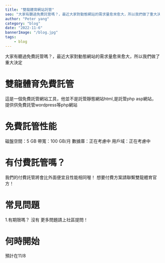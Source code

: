```yaml
---
title: "雙龍體育網站託管"
seo: "大家有聽過免費託管嗎？，最近大家對動態網站的需求量愈來愈大，所以我們做了重大決定"
author: "Peter yang"
category: "blog"
date: "2022-11-6"
bannerImage: "/blog.jpg"
tags:
    - blog
---
```

大家有聽過免費託管嗎？，最近大家對動態網站的需求量愈來愈大，所以我們做了重大決定
# 雙龍體育免費託管
這是一個免費託管網站工具，他並不是託管靜態網站html,是託管php asp網站，提供供免費託管wordpress等php網站
# 免費託管性能
磁盤空間：5 GB
帶寬：100 GB/月
數據庫：正在考慮中
用戶域：正在考慮中
# 有付費託管嗎？
我們的付費託管將會比外面便宜且性能相同喔！
想要付費方案請聯繫雙龍體育官方！
# 常見問題
1.有期限嗎？
沒有
更多問題請上社區提問！
# 何時開始
預計在11/8
